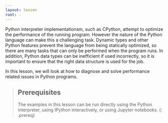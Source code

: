 ```yaml
---
layout: lesson
root: .
---
```

Python interpreter implementationsm, such as CPython, attempt to optimize the performance of the running program. However the
nature of the Python language can make this a challenging task. Dynamic types and other Python features prevent the language from
being statically optimized, so there are many tasks that can only be performed when the program runs. In addition, Python data
types can be inefficient if used incorrectly, so it is important to ensure that the right data structure is used for the job.

In this lesson, we will look at how to diagnose and solve performance related issues in Python programs.

> ## Prerequisites
>
> The examples in this lesson can be run directly using the Python interpreter, using IPython interactively, 
> or using Jupyter notebooks.
{: .prereq}

